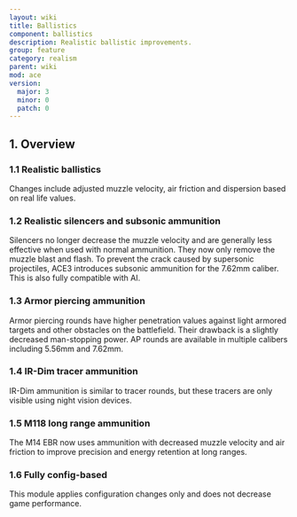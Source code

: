 ```yaml
---
layout: wiki
title: Ballistics
component: ballistics
description: Realistic ballistic improvements.
group: feature
category: realism
parent: wiki
mod: ace
version:
  major: 3
  minor: 0
  patch: 0
---
```


## 1. Overview

### 1.1 Realistic ballistics
Changes include adjusted muzzle velocity, air friction and dispersion based on real life values.

### 1.2 Realistic silencers and subsonic ammunition
Silencers no longer decrease the muzzle velocity and are generally less effective when used with normal ammunition. They now only remove the muzzle blast and flash. To prevent the crack caused by supersonic projectiles, ACE3 introduces subsonic ammunition for the 7.62mm caliber. This is also fully compatible with AI.

### 1.3 Armor piercing ammunition
Armor piercing rounds have higher penetration values against light armored targets and other obstacles on the battlefield. Their drawback is a slightly decreased man-stopping power. AP rounds are available in multiple calibers including 5.56mm and 7.62mm.

### 1.4 IR-Dim tracer ammunition
IR-Dim ammunition is similar to tracer rounds, but these tracers are only visible using night vision devices.

### 1.5 M118 long range ammunition
The M14 EBR now uses ammunition with decreased muzzle velocity and air friction to improve precision and energy retention at long ranges.

### 1.6 Fully config-based
This module applies configuration changes only and does not decrease game performance.
